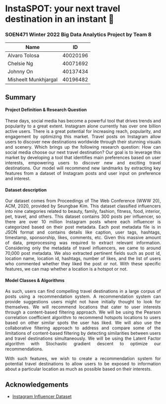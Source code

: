 # InstaSPOT: **your next travel destination in an instant** :round_pushpin: #
### SOEN471 Winter 2022 Big Data Analytics Project by Team 8 ###

Name  | ID
------------- | -------------
Alvaro Tolosa  | 40020196
Chelsie Ng  | 40071692
Johnny On | 40137434
Misheelt Munkhjargal | 40196482

## Summary

<div align="justify">

  <h4> Project Definition & Research Question </h2>
    <p> These days, social media has become a powerful tool that drives trends and popularity to a great extent. Instagram alone
    currently has over one billion active users. There is a great potential for increasing reach, popularity, and engagement
    by optimizing this market. Travel posts on Instagram allow users to discover new destinations worldwide through their
    stunning visuals and scenery. Which brings up the following research question: How can social media choose our next travel 
    destination? Our goal is to leverage this market by developing a tool that identifies main preferences
    based on user interests, empowering users to discover new and exciting travel destinations. Our model will recommend new
    landmarks by extracting key features from a dataset of Instagram posts and user input on preference and interest. </p>

  <h4> Dataset description </h2>
    <p> Our dataset comes from Proceedings of The Web Conference (WWW 20), ACM, 2020, provided by Seungbae Kim. This dataset
    classified influencers into nine categories related to beauty, family, fashion, fitness, food, interior, pet, travel,
    and others. This dataset contains 300 posts per influencer, so there are over 10 million Instagram posts where each
    influencer is categorized based on their post metadata. Each post metadata file is in JSON format and contains details
    like caption, user tags, hashtags, timestamp, sponsorship, likes, comments, etc. Given this massive amount of data,
    preprocessing was required to extract relevant information. Considering only the metadata of travel influencers, we came
    to around 70,000 post metadata. We also extracted pertinent fields such as post id, location name, location id,
    hashtags, number of likes, and the list of users who commented whether they liked the post or not. With these specific
    features, we can map whether a location is a hotspot or not. </p>

  <h4> Model Classes & Algorithms </h2>
    <p> As such, users can find compelling travel destinations in a large corpus of posts using a recommendation system. A
    recommendation system can provide suggestions users might not have initially thought to look for themselves. We will
    recommend locations that cater to user interests through a content-based filtering approach. We will be using the
    Pearson correlation coefficient algorithm to recommend hotspots locations to users based on other similar spots the user
    has liked. We will also use the collaborative filtering approach to address and compare some of the limitations of
    content-based filtering by detecting similarities between users and travel destinations simultaneously. We will be using
    the Latent Factor algorithm with Stochastic gradient descent to optimize our recommendations. </p>

  <p> With such features, we wish to create a recommendation system for potential travel destinations to allow users to be
  exposed to information about a particular location as much as possible based on their interests. </p>
</div>
  
## Acknowledgements

- [Instagram Influencer Dataset](https://sites.google.com/site/sbkimcv/dataset)

